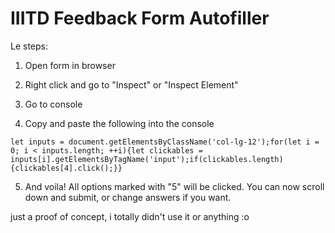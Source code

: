 # IIITD Feedback Form Autofiller

Le steps:

1. Open form in browser

2. Right click and go to "Inspect" or "Inspect Element"

3. Go to console

4. Copy and paste the following into the console

```
let inputs = document.getElementsByClassName('col-lg-12');for(let i = 0; i < inputs.length; ++i){let clickables = inputs[i].getElementsByTagName('input');if(clickables.length){clickables[4].click();}}
```

5. And voila! All options marked with "5" will be clicked. You can now scroll down and submit, or change answers if you want. 

just a proof of concept, i totally didn't use it or anything :o
